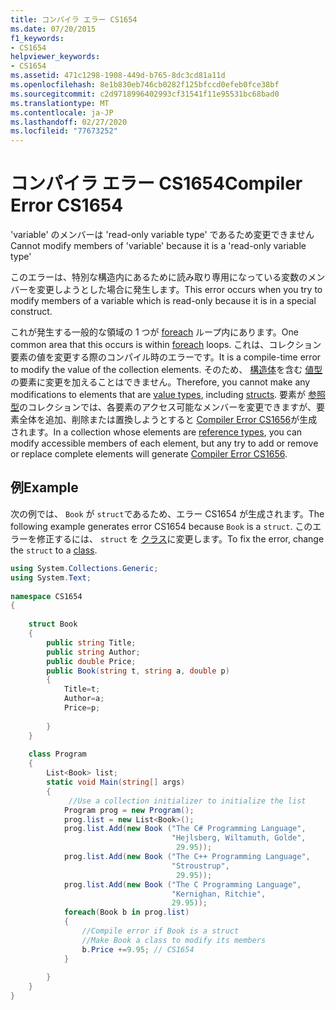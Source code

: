 ```yaml
---
title: コンパイラ エラー CS1654
ms.date: 07/20/2015
f1_keywords:
- CS1654
helpviewer_keywords:
- CS1654
ms.assetid: 471c1298-1908-449d-b765-8dc3cd81a11d
ms.openlocfilehash: 8e1b830eb746cb0282f125bfccd0efeb0fce38bf
ms.sourcegitcommit: c2d9718996402993cf31541f11e95531bc68bad0
ms.translationtype: MT
ms.contentlocale: ja-JP
ms.lasthandoff: 02/27/2020
ms.locfileid: "77673252"
---
```

# <a name="compiler-error-cs1654"></a><span data-ttu-id="7e506-102">コンパイラ エラー CS1654</span><span class="sxs-lookup"><span data-stu-id="7e506-102">Compiler Error CS1654</span></span>
<span data-ttu-id="7e506-103">'variable' のメンバーは 'read-only variable type' であるため変更できません</span><span class="sxs-lookup"><span data-stu-id="7e506-103">Cannot modify members of 'variable' because it is a 'read-only variable type'</span></span>  
  
 <span data-ttu-id="7e506-104">このエラーは、特別な構造内にあるために読み取り専用になっている変数のメンバーを変更しようとした場合に発生します。</span><span class="sxs-lookup"><span data-stu-id="7e506-104">This error occurs when you try to modify members of a variable which is read-only because it is in a special construct.</span></span>  
  
 <span data-ttu-id="7e506-105">これが発生する一般的な領域の 1 つが [foreach](../language-reference/keywords/foreach-in.md) ループ内にあります。</span><span class="sxs-lookup"><span data-stu-id="7e506-105">One common area that this occurs is within [foreach](../language-reference/keywords/foreach-in.md) loops.</span></span> <span data-ttu-id="7e506-106">これは、コレクション要素の値を変更する際のコンパイル時のエラーです。</span><span class="sxs-lookup"><span data-stu-id="7e506-106">It is a compile-time error to modify the value of the collection elements.</span></span> <span data-ttu-id="7e506-107">そのため、 [構造体](../language-reference/builtin-types/value-types.md)を含む [値型](../language-reference/builtin-types/struct.md)の要素に変更を加えることはできません。</span><span class="sxs-lookup"><span data-stu-id="7e506-107">Therefore, you cannot make any modifications to elements that are [value types](../language-reference/builtin-types/value-types.md), including [structs](../language-reference/builtin-types/struct.md).</span></span> <span data-ttu-id="7e506-108">要素が [参照型](../language-reference/keywords/reference-types.md)のコレクションでは、各要素のアクセス可能なメンバーを変更できますが、要素全体を追加、削除または置換しようとすると [Compiler Error CS1656](../language-reference/compiler-messages/cs1656.md)が生成されます。</span><span class="sxs-lookup"><span data-stu-id="7e506-108">In a collection whose elements are [reference types](../language-reference/keywords/reference-types.md), you can modify accessible members of each element, but any try to add or remove or replace complete elements will generate [Compiler Error CS1656](../language-reference/compiler-messages/cs1656.md).</span></span>  
  
## <a name="example"></a><span data-ttu-id="7e506-109">例</span><span class="sxs-lookup"><span data-stu-id="7e506-109">Example</span></span>  
 <span data-ttu-id="7e506-110">次の例では、 `Book` が `struct`であるため、エラー CS1654 が生成されます。</span><span class="sxs-lookup"><span data-stu-id="7e506-110">The following example generates error CS1654 because `Book` is a `struct`.</span></span> <span data-ttu-id="7e506-111">このエラーを修正するには、 `struct` を [クラス](../language-reference/keywords/class.md)に変更します。</span><span class="sxs-lookup"><span data-stu-id="7e506-111">To fix the error, change the `struct` to a [class](../language-reference/keywords/class.md).</span></span>  
  
```csharp  
using System.Collections.Generic;  
using System.Text;  
  
namespace CS1654  
{  
  
    struct Book  
    {  
        public string Title;  
        public string Author;  
        public double Price;  
        public Book(string t, string a, double p)  
        {  
            Title=t;  
            Author=a;  
            Price=p;  
  
        }  
    }  
  
    class Program  
    {  
        List<Book> list;  
        static void Main(string[] args)  
        {  
             //Use a collection initializer to initialize the list  
            Program prog = new Program();  
            prog.list = new List<Book>();  
            prog.list.Add(new Book ("The C# Programming Language",  
                                    "Hejlsberg, Wiltamuth, Golde",  
                                     29.95));  
            prog.list.Add(new Book ("The C++ Programming Language",  
                                    "Stroustrup",  
                                     29.95));  
            prog.list.Add(new Book ("The C Programming Language",  
                                    "Kernighan, Ritchie",  
                                    29.95));  
            foreach(Book b in prog.list)  
            {  
                //Compile error if Book is a struct  
                //Make Book a class to modify its members  
                b.Price +=9.95; // CS1654  
            }  
  
        }  
    }  
}  
```
